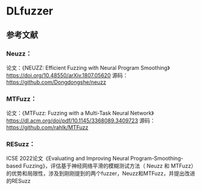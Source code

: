 # DLfuzzer
## 参考文献
### Neuzz：
论文：《NEUZZ: Efficient Fuzzing with Neural Program Smoothing》
https://doi.org/10.48550/arXiv.1807.05620 
源码：https://github.com/Dongdongshe/neuzz
### MTFuzz：
论文：《MTFuzz: Fuzzing with a Multi-Task Neural Network》
https://dl.acm.org/doi/pdf/10.1145/3368089.3409723
源码：https://github.com/rahlk/MTFuzz
### RESuzz：
ICSE 2022论文《Evaluating and Improving Neural Program-Smoothing-based Fuzzing》，评估基于神经网络平滑的模糊测试方法（ Neuzz 和 MTFuzz）的优势和局限性，涉及到刚刚提到的两个fuzzer，Neuzz和MTFuzz，并提出改进的RESuzz
